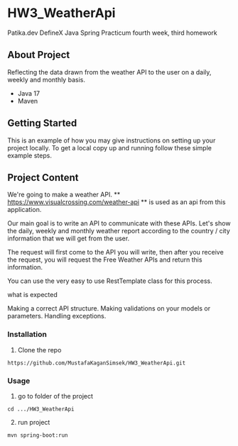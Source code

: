 # HW3_WeatherApi
 Patika.dev DefineX Java Spring Practicum fourth week, third homework


## About Project
Reflecting the data drawn from the weather API to the user on a daily, weekly and monthly basis.

* Java 17
* Maven

## Getting Started

This is an example of how you may give instructions on setting up your project locally. 
To get a local copy up and running follow these simple example steps.

## Project Content
We're going to make a weather API. ** https://www.visualcrossing.com/weather-api ** is used as an api from this application.

Our main goal is to write an API to communicate with these APIs. Let's show the daily, weekly and monthly weather report according to the country / city information that we will get from the user.

The request will first come to the API you will write, then after you receive the request, you will request the Free Weather APIs and return this information.

You can use the very easy to use RestTemplate class for this process.

what is expected

Making a correct API structure.
Making validations on your models or parameters. 
Handling exceptions.

### Installation

1. Clone the repo
```
https://github.com/MustafaKaganSimsek/HW3_WeatherApi.git
```
### Usage

1. go to folder of the project
```
cd .../HW3_WeatherApi
```
2. run project
```
mvn spring-boot:run
```
